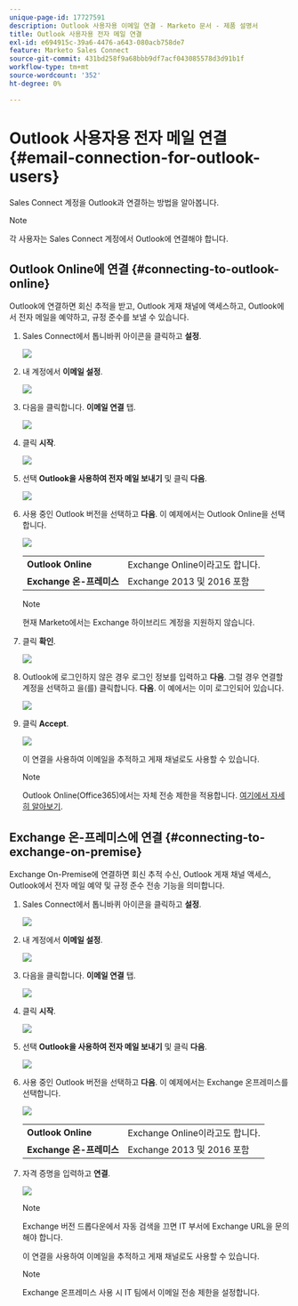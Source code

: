 ```yaml
---
unique-page-id: 17727591
description: Outlook 사용자용 이메일 연결 - Marketo 문서 - 제품 설명서
title: Outlook 사용자용 전자 메일 연결
exl-id: e694915c-39a6-4476-a643-080acb758de7
feature: Marketo Sales Connect
source-git-commit: 431bd258f9a68bbb9df7acf043085578d3d91b1f
workflow-type: tm+mt
source-wordcount: '352'
ht-degree: 0%

---
```


# Outlook 사용자용 전자 메일 연결 {#email-connection-for-outlook-users}

Sales Connect 계정을 Outlook과 연결하는 방법을 알아봅니다.

>[!NOTE]
>
>각 사용자는 Sales Connect 계정에서 Outlook에 연결해야 합니다.

## Outlook Online에 연결 {#connecting-to-outlook-online}

Outlook에 연결하면 회신 추적을 받고, Outlook 게재 채널에 액세스하고, Outlook에서 전자 메일을 예약하고, 규정 준수를 보낼 수 있습니다.

1. Sales Connect에서 톱니바퀴 아이콘을 클릭하고 **설정**.

   ![](assets/one.png)

1. 내 계정에서 **이메일 설정**.

   ![](assets/two.png)

1. 다음을 클릭합니다. **이메일 연결** 탭.

   ![](assets/three.png)

1. 클릭 **시작**.

   ![](assets/four.png)

1. 선택 **Outlook을 사용하여 전자 메일 보내기** 및 클릭 **다음**.

   ![](assets/five-a.png)

1. 사용 중인 Outlook 버전을 선택하고 **다음**. 이 예제에서는 Outlook Online을 선택합니다.

   ![](assets/six-a.png)

   <table> 
    <tbody>
     <tr>
      <td><strong>Outlook Online</strong></td> 
      <td>Exchange Online이라고도 합니다.</td> 
     </tr>
     <tr>
      <td><strong>Exchange 온-프레미스</strong></td> 
      <td>Exchange 2013 및 2016 포함</td> 
     </tr>
    </tbody>
   </table>

   >[!NOTE]
   >
   >현재 Marketo에서는 Exchange 하이브리드 계정을 지원하지 않습니다.

1. 클릭 **확인**.

   ![](assets/seven-a.png)

1. Outlook에 로그인하지 않은 경우 로그인 정보를 입력하고 **다음**. 그럴 경우 연결할 계정을 선택하고 을(를) 클릭합니다. **다음**. 이 예에서는 이미 로그인되어 있습니다.

   ![](assets/eight-a.png)

1. 클릭 **Accept**.

   ![](assets/nine-a.png)

   이 연결을 사용하여 이메일을 추적하고 게재 채널로도 사용할 수 있습니다.

   >[!NOTE]
   >
   >Outlook Online(Office365)에서는 자체 전송 제한을 적용합니다. [여기에서 자세히 알아보기](/help/marketo/product-docs/marketo-sales-connect/email/email-delivery/email-connection-throttling.md#email-provider-limits).

## Exchange 온-프레미스에 연결 {#connecting-to-exchange-on-premise}

Exchange On-Premise에 연결하면 회신 추적 수신, Outlook 게재 채널 액세스, Outlook에서 전자 메일 예약 및 규정 준수 전송 기능을 의미합니다.

1. Sales Connect에서 톱니바퀴 아이콘을 클릭하고 **설정**.

   ![](assets/one.png)

1. 내 계정에서 **이메일 설정**.

   ![](assets/two.png)

1. 다음을 클릭합니다. **이메일 연결** 탭.

   ![](assets/three.png)

1. 클릭 **시작**.

   ![](assets/four.png)

1. 선택 **Outlook을 사용하여 전자 메일 보내기** 및 클릭 **다음**.

   ![](assets/five-a.png)

1. 사용 중인 Outlook 버전을 선택하고 **다음**. 이 예제에서는 Exchange 온프레미스를 선택합니다.

   ![](assets/six-b.png)

   <table> 
    <tbody>
     <tr>
      <td><strong>Outlook Online</strong></td> 
      <td>Exchange Online이라고도 합니다.</td> 
     </tr>
     <tr>
      <td><strong>Exchange 온-프레미스</strong></td> 
      <td>Exchange 2013 및 2016 포함</td> 
     </tr>
    </tbody>
   </table>

1. 자격 증명을 입력하고 **연결**.

   ![](assets/seven-b.png)

   >[!NOTE]
   >
   >Exchange 버전 드롭다운에서 자동 검색을 끄면 IT 부서에 Exchange URL을 문의해야 합니다.

   이 연결을 사용하여 이메일을 추적하고 게재 채널로도 사용할 수 있습니다.

   >[!NOTE]
   >
   >Exchange 온프레미스 사용 시 IT 팀에서 이메일 전송 제한을 설정합니다.
